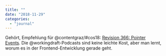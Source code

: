```yaml
---
title: ""
date: "2018-11-29"
categories: 
  - "journal"
---
```


Gehört, Empfehlung für @contentgraz/#cos18: [Revision 366: Pointer Events](https://workingdraft.de/366/). Die @workingdraft-Podcasts sind keine leichte Kost, aber man lernt, worum es in der Frontend-Entwicklung gerade geht.
